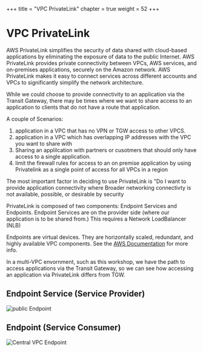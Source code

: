 +++
title = "VPC PrivateLink"
chapter = true
weight = 52
+++

# VPC PrivateLink

AWS PrivateLink simplifies the security of data shared with cloud-based applications by eliminating the exposure of data to the public Internet. AWS PrivateLink provides private connectivity between VPCs, AWS services, and on-premises applications, securely on the Amazon network. AWS PrivateLink makes it easy to connect services across different accounts and VPCs to significantly simplify the network architecture.

While we could choose to provide connectivity to an application via the Transit Gateway, there may be times where we want to share access to an application to clients that do not have a route that application. 

A couple of Scenarios:
1. application in a VPC that has no VPN or TGW access to other VPCS.
1. application in a VPC which has overlapping IP addresses with the VPC you want to share with
1. Sharing an applilcation with partners or cusotmers that should only have access to a single application.
1. limit the firewall rules for access to an on premise application by using Privatelink as a single point of access for all VPCs in a region

The most important factor in deciding to use PrivateLink is "Do I want to provide application connectivity where Broader networking connectivty is not available, possible, or desirable by security

PrivateLink is composed of two components: Endpoint Services and Endpoints. Endpoint Services are on the provider side (where our application is to be shared from.) This requires a Network LoadBalancer (NLB)


Endpoints are virtual devices. They are horizontally scaled, redundant, and highly available VPC components. See the [AWS Documentation](https://docs.aws.amazon.com/vpc/latest/userguide/vpc-endpoints.html "external link") for more info.

In a multi-VPC envornment, such as this workshop, we have the path to access applications via the Transit Gateway, so we can see how accessing an application via PrivateLink differs from TGW.

## Endpoint Service (Service Provider)

![public Endpoint](../images/pl-createService.png)

## Endpoint (Service Consumer)

![Central VPC Endpoint](../images/pl-createEndpoint.png)
